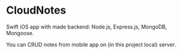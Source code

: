 # CloudNotes
Swift iOS app with made backend: Node.js, Express.js, MongoDB, Mongoose.

You can CRUD notes from mobile app on (in this project local) server.
